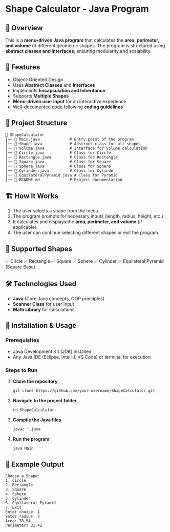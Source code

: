 # Shape Calculator - Java Program

## 📌 Overview

This is a **menu-driven Java program** that calculates the **area, perimeter, and volume** of different geometric shapes. The program is structured using **abstract classes and interfaces**, ensuring modularity and scalability.

## 🚀 Features

- Object-Oriented Design
- Uses **Abstract Classes** and **Interfaces**
- Implements **Encapsulation and Inheritance**
- Supports **Multiple Shapes**
- **Menu-driven user input** for an interactive experience
- Well-documented code following **coding guidelines**

## 📂 Project Structure

```
📁 ShapeCalculator
│── 📄 Main.java             # Entry point of the program
│── 📄 Shape.java            # Abstract class for all shapes
│── 📄 Volume.java           # Interface for volume calculation
│── 📄 Circle.java           # Class for Circle
│── 📄 Rectangle.java        # Class for Rectangle
│── 📄 Square.java           # Class for Square
│── 📄 Sphere.java           # Class for Sphere
│── 📄 Cylinder.java         # Class for Cylinder
│── 📄 EquilateralPyramid.java # Class for Pyramid
│── 📄 README.md             # Project documentation
```

## 🏗️ How It Works

1. The user selects a shape from the menu.
2. The program prompts for necessary inputs (length, radius, height, etc.).
3. It calculates and displays the **area, perimeter, and volume** (if applicable).
4. The user can continue selecting different shapes or exit the program.

## 📜 Supported Shapes

✅ Circle
✅ Rectangle
✅ Square
✅ Sphere
✅ Cylinder
✅ Equilateral Pyramid (Square Base)

## 🛠️ Technologies Used

- **Java** (Core Java concepts, OOP principles)
- **Scanner Class** for user input
- **Math Library** for calculations

## 🔧 Installation & Usage

### Prerequisites

- Java Development Kit (JDK) installed
- Any Java IDE (Eclipse, IntelliJ, VS Code) or terminal for execution

### Steps to Run

1. **Clone the repository**
   ```sh
   git clone https://github.com/your-username/ShapeCalculator.git
   ```
2. **Navigate to the project folder**
   ```sh
   cd ShapeCalculator
   ```
3. **Compile the Java files**
   ```sh
   javac *.java
   ```
4. **Run the program**
   ```sh
   java Main
   ```

## 📌 Example Output

```
Choose a Shape:
1. Circle
2. Rectangle
3. Square
4. Sphere
5. Cylinder
6. Equilateral Pyramid
7. Exit
Enter choice: 1
Enter radius: 5
Area: 78.54
Perimeter: 31.42
```

##

##
